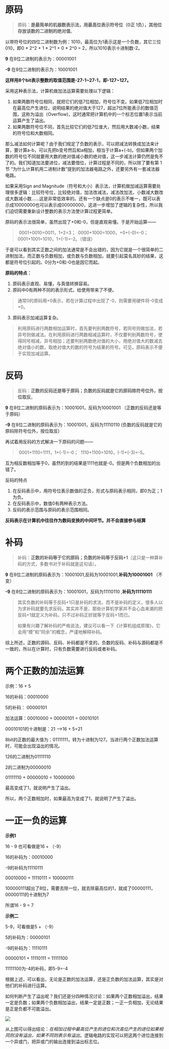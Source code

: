 # 原码

> 原码：**是最简单的机器数表示法，用最高位表示符号位（0正 1负），其他位存放该数的二进制的绝对值**。

以带符号位的四位二进制数为例：1010，最高位为1表示这是一个负数，其它三位010，即0 * 2^2 + 1 * 2^1 + 0 * 2^0 = 2，所以1010表示十进制数-2。

**9** 在8位二进制的表示为：00001001

**-9** 在8位二进制的表示为：10001001



**这样用8个bit表示整数的取值范围是-27-1~27-1，即-127~127。**

采用这种表示法，计算机做加法运算需要处理以下逻辑：

1. 如果两数符号位相同，就把它们的低7位相加，符号位不变。如果低7位相加时在最高位产生进位，说明结果的绝对值大于127，超出7位所能表示的数值范围，这称为溢出（Overflow)，这时通常把计算机中的一个标志位置1表示当前运算产生了溢出。
2. 如果两数符号位不同，首先比较它们的低7位谁大，然后用大数减小数，结果的符号位和大数相同。

那么减法如何计算呢？由于我们规定了负数的表示，可以把减法转换成加法来计算，要计算a-b，可以先把b变号然后和a相加，相当于计算a+(-b)。但如果两个加数的符号位不同就要用大数的绝对值减小数的绝对值，这一步减法计算仍然是免不了的。我们知道加法要进位，减法要借位，计算过程是不同的，所以除了要有第 1 节 “为什么计算机用二进制计数”提到的加法器电路之外，还要另外有一套减法器电路。

如果采用Sign and Magnitude（符号和大小）表示法，计算机做加减运算需要处理很多逻辑：比较符号位，比较绝对值，加法改减法，减法改加法，小数减大数改成大数减小数……这是非常低效率的。还有一个缺点是0的表示不唯一，既可以表示成10000000也可以表示成00000000，这进一步增加了逻辑的复杂性，所以我们迫切需要重新设计整数的表示方法使计算过程更简单。

原码的表示法很简单，虽然出现了+0和-0，但是直观易懂。于是开始运算——

> ​       0001+0010=0011，1+2=3；
> ​       0000+1000=1000，+0+(-0)=-0；
> ​       0001+1001=1010，1+(-1)=-2。（错误）

​   于是可以看到其实正数之间的加法通常是不会出错的，因为它就是一个很简单的二进制加法，而正数与负数相加，或负数与负数相加，就要引起莫名其妙的结果，这都是符号位引起的。0分为+0和-0也是因它而起。

**原码的特点：**

1. 原码表示直观、易懂，与真值转换容易。
2. 原码中0有两种不同的表示形式，给使用带来了不便。

> ​       通常0的原码用+0表示，若在计算过程中出现了-0，则需要用硬件将-0变成+0。

3. 原码表示加减运算复杂。

> ​       利用原码进行两数相加运算时，首先要判别两数符号，若同号则做加法，若异号则做减法。在利用原码进行两数相减运算时，不仅要判别两数符号，使得同号相减，异号相加；还要判别两数绝对值的大小，用绝对值大的数减去绝对值小的数，取绝对值大的数的符号为结果的符号。可见，原码表示不便于实现加减运算。



# 反码

> 反码：**正数的反码还是等于原码；负数的反码就是它的原码除符号位外，按位取反**。



**9** 在8位二进制的原码表示为：10001001，反码为10001001 （正数的反码还是等于原码）

**-9** 在8位二进制的原码表示为：10001001，反码为11110110  (负数的反码就是它的原码除符号位外，按位取反)



 再试着用反码的方式解决一下原码的问题——

> ​       0001+1110=1111，1+(-1)=-0；
> ​       1110+1100=1010，(-1)+(-3)=-5。

互为相反数相加等于0，虽然的到的结果是1111也就是-0。但是两个负数相加的出错了。

 反码的特点

1. 在反码表示中，用符号位表示数值的正负，形式与原码表示相同，即0为正；1为负。
2. 在反码表示中，数值0有两种表示方法。
3. 反码的表示范围与原码的表示范围相同。

**反码表示在计算机中往往作为数码变换的中间环节。并不会直接参与结算**



# 补码

> 补码：**正数的补码等于它的原码；负数的补码等于反码+1**（这只是一种算补码的方式，多数书对于补码就是这句话）。

**9** 在8位二进制的原码表示为：10001001,反码为10001001,**补码为10001001** （不变）

**-9** 在8位二进制的原码表示为：10001001，反码为11110110 ,**补码为11110111** 

> 其实负数的补码等于反码+1只是补码的求法，而不是补码的定义，很多人以为求补码就要先求反码，其实并不是，那些计算机学家并不会心血来潮的把反码+1就定义为补码，只不过补码正好就等于反码+1而已。
>
> 如果有兴趣了解补码的严格说法，建议可以看一下《计算机组成原理》，它会用“模”和“同余”的概念，严谨地解释补码。



综上所述，正数的源码、反码、补码都是不变的，负数的反码、补码与源码都是不一致的，所以在计算时，只有负数需要进行反码或者补码。



# 两个正数的加法运算

示例：16 + 5

16的补码：00010000

5的补码：  00000101

加法运算：00010000 + 00000101 = 00010101

00010101的十进制是：21  —>16 + 5=21



8bit的正数的最大值为：01111111，转为十进制为127。当进行两个正数加法运算时，可能会出现溢出的情况。

126的二进制为01111110

2的二进制为00000010

01111110 + 00000010 = 10000000

最高变成了1，就说明产生了溢出。

所以，两个正数相加时，如果最高为变成了1，就说明了产生了溢出。



# 一正一负的运算

**示例1**

16 - 9 也可看做是16 + （-9）

16的补码为：00010000

-9的补码为11110111

00010000 + 11110111 = 100000111

100000111超出了8位，需要去除一位，就去除最高位的1，就成了00000111，00000111的十进制为7

所谓16 - 9 = 7



**示例二**

5-9，可看做是5 + （-9）

5的补码为：00000101

-9的补码为：11110111

00000101 + 11110111 = 11111100

11111100为-4的补码，即5-9=-4



根据上述，可以看出，无论是正数的加法运算，还是正负数的加法运算，其实是对他们的补码进行运算。



如何判断产生了溢出呢？我们还是分四种情况讨论：如果两个正数相加溢出，结果一定是负数；如果两个负数相加溢出，结果一定是正数；一正一负相加，无论结果是正是负都不可能溢出。

![](https://xuemingde.com/pages/image/2022/11/15/101025bQWtrl.png)

从上图可以得出结论：*在相加过程中最高位产生的进位和次高位产生的进位如果相同则没有溢出，如果不同则表示有溢出*。逻辑电路的实现可以把这两个进位连接到一个异或门，把异或门的输出连接到溢出标志位。














